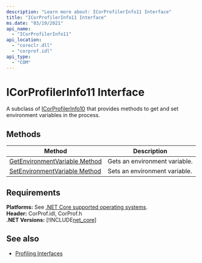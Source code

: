 ```yaml
---
description: "Learn more about: ICorProfilerInfo11 Interface"
title: "ICorProfilerInfo11 Interface"
ms.date: "03/19/2021"
api_name: 
  - "ICorProfilerInfo11"
api_location: 
  - "coreclr.dll"
  - "corprof.idl"
api_type: 
  - "COM"
---
```

# ICorProfilerInfo11 Interface

 A subclass of [ICorProfilerInfo10](icorprofilerinfo10-interface.md) that provides methods to get and set environment variables in the process.
  
## Methods  
  
|Method|Description|  
|------------|-----------------|  
|[GetEnvironmentVariable Method](icorprofilerinfo11-getenvironmentvariable-method.md)|Gets an environment variable.|
|[SetEnvironmentVariable Method](icorprofilerinfo11-setenvironmentvariable-method.md)|Sets an environment variable.|  
  
## Requirements  

**Platforms:** See [.NET Core supported operating systems](../../../core/install/windows.md?pivots=os-windows).  
**Header:** CorProf.idl, CorProf.h  
**.NET Versions:** [!INCLUDE[net_core](../../../../includes/net-core-50-md.md)]  

## See also

- [Profiling Interfaces](profiling-interfaces.md)
